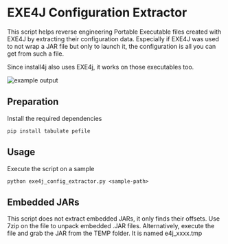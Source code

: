 # EXE4J Configuration Extractor

This script helps reverse engineering Portable Executable files created with EXE4J by extracting their configuration data.
Especially if EXE4J was used to not wrap a JAR file but only to launch it, the configuration is all you can get from such a file.

Since install4j also uses EXE4j, it works on those executables too. 

![example output](https://i.imgur.com/1Ppcfn7.png)

## Preparation

Install the required dependencies

```
pip install tabulate pefile
```

## Usage

Execute the script on a sample

```
python exe4j_config_extractor.py <sample-path>
```

## Embedded JARs

This script does not extract embedded JARs, it only finds their offsets. Use 7zip on the file to unpack embedded .JAR files.
Alternatively, execute the file and grab the JAR from the TEMP folder. It is named e4j_xxxx.tmp
